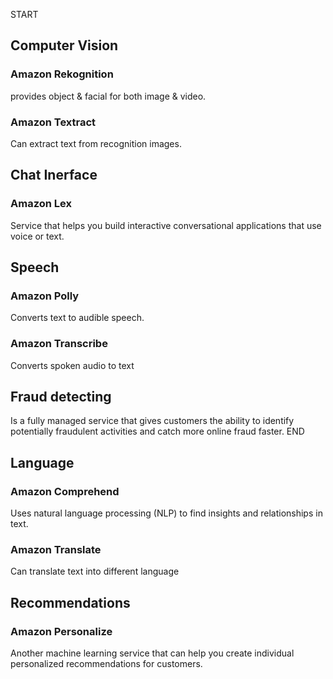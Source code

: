 START
## Computer Vision
### Amazon Rekognition
provides object & facial for both image & video.

### Amazon Textract
Can extract text from recognition images.

## Chat Inerface
### Amazon Lex
Service that helps you build interactive conversational applications that use voice or text.

## Speech
### Amazon Polly
Converts text to audible speech.

### Amazon Transcribe
Converts spoken audio to text

## Fraud detecting
Is a fully managed service that gives customers the ability to identify potentially fraudulent activities and catch more online fraud faster.
END
## Language
### Amazon Comprehend
Uses natural language processing (NLP) to find insights and relationships in text.
<!--ID: 1751234269207-->


### Amazon Translate
Can translate text into different language
<!--ID: 1751234269288-->


## Recommendations
### Amazon Personalize
Another machine learning service that can help you create individual personalized recommendations for customers.
<!--ID: 1751234269370-->


